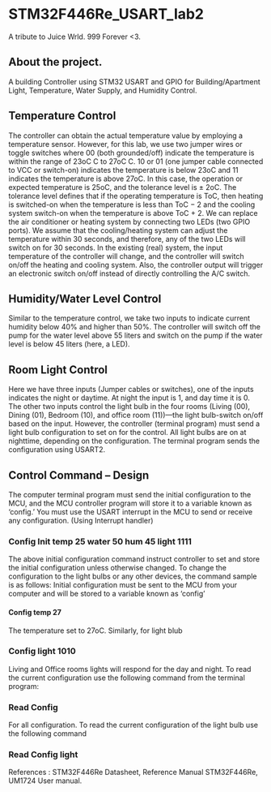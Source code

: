 # STM32F446Re_USART_lab2

A tribute to Juice Wrld. 
999 Forever <3.

## About the project.

A building Controller using STM32 USART and GPIO for Building/Apartment Light, Temperature, Water Supply, and Humidity Control.

## Temperature Control

The controller can obtain the actual temperature value by employing a temperature sensor. However, for this lab, we use two jumper wires or toggle switches where 00 (both grounded/off) indicate the temperature is within the range of 23oC C to 27oC C. 10 or 01 (one jumper cable connected to VCC or switch-on) indicates the temperature is below 23oC and 11 indicates the temperature is above 27oC. In this case, the operation or expected temperature is 25oC, and the tolerance level is ± 2oC. The tolerance level defines that if the operating temperature is ToC, then heating is switched-on when the temperature is less than ToC − 2 and the cooling system switch-on when the temperature is above ToC + 2. We can replace the air conditioner or heating system by connecting two LEDs (two GPIO ports). We assume that the cooling/heating system can adjust the temperature within 30 seconds, and therefore, any of the two LEDs will switch on for 30 seconds. In the existing (real) system, the input temperature of the controller will change, and the controller will switch on/off the heating and cooling system. Also, the controller output will trigger an electronic switch on/off instead of directly controlling the A/C switch.

## Humidity/Water Level Control

Similar to the temperature control, we take two inputs to indicate current humidity below 40% and higher than 50%. The controller will switch off the pump for the water level above 55 liters and switch on the pump if the water level is below 45 liters (here, a LED).

## Room Light Control

Here we have three inputs (Jumper cables or switches), one of the inputs indicates the night or daytime. At night the input is 1, and day time it is 0. The other two inputs control the light bulb in the four rooms (Living (00), Dining (01), Bedroom (10), and office room (11))—the light bulb-switch on/off based on the input. However, the controller (terminal program) must send a light bulb configuration to set on for the control. All light bulbs are on at nighttime, depending on the configuration. The terminal program sends the configuration using USART2.

## Control Command – Design

The computer terminal program must send the initial configuration to the MCU, and the MCU controller program will store it to a variable known as ‘config.’ You must use the USART interrupt in the MCU to send or receive any configuration. (Using Interrupt handler)

### Config Init temp 25 water 50 hum 45 light 1111

The above initial configuration command instruct controller to set and store the initial configuration unless otherwise changed. To change the configuration to the light bulbs or any other devices, the command sample is as follows: Initial configuration must be sent to the MCU from your computer and will be stored to a variable known as ‘config’

#### Config temp 27

The temperature set to 27oC. Similarly, for light blub

### Config light 1010

Living and Office rooms lights will respond for the day and night. To read the current configuration
use the following command from the terminal program:

### Read Config

For all configuration. To read the current configuration of the light bulb use the following command

### Read Config light

References : STM32F446Re Datasheet, Reference Manual STM32F446Re, UM1724 User manual.
